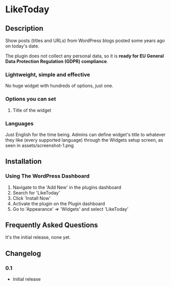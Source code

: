 # LikeToday

## Description

Show posts (titles and URLs) from WordPress blogs posted some years ago on today's date.

The plugin does not collect any personal data, so it is **ready for EU General Data Protection Regulation (GDPR) compliance**.

### Lightweight, simple and effective

No huge widget with hundreds of options, just one.

### Options you can set

1. Title of the widget

### Languages

Just English for the time being.
Admins can define widget's title to whatever they like (every supported language) through the Widgets setup screen, as seen in assets/screenshot-1.png


## Installation

### Using The WordPress Dashboard

1. Navigate to the 'Add New' in the plugins dashboard
2. Search for 'LikeToday'
3. Click 'Install Now'
4. Activate the plugin on the Plugin dashboard
5. Go to 'Appearance' => 'Widgets' and select 'LikeToday'


## Frequently Asked Questions

It's the initial release, none yet.

## Changelog

### 0.1
* Initial release

